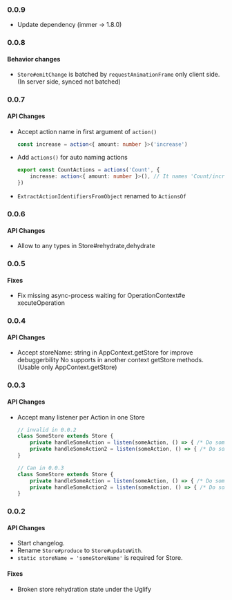 ### 0.0.9
- Update dependency (immer -> 1.8.0)

### 0.0.8
#### Behavior changes
- `Store#emitChange` is batched by `requestAnimationFrame` only client side.
  (In server side, synced not batched)

### 0.0.7
#### API Changes
- Accept action name in first argument of `action()`
  ``` typescript
  const increase = action<{ amount: number }>('increase')
  ```
- Add `actions()` for auto naming actions
  ```typescript
  export const CountActions = actions('Count', {
      increase: action<{ amount: number }>(), // It names 'Count/increase'
  })
  ```
- `ExtractActionIdentifiersFromObject` renamed to `ActionsOf`

### 0.0.6
#### API Changes
- Allow to any types in Store#rehydrate,dehydrate

### 0.0.5
#### Fixes
- Fix missing async-process waiting for OperationContext#e
xecuteOperation

### 0.0.4
#### API Changes
- Accept storeName: string in AppContext.getStore for improve debuggerbility
  No supports in another context getStore methods. (Usable only AppContext.getStore)

### 0.0.3
#### API Changes
- Accept many listener per Action in one Store
  ```ts
  // invalid in 0.0.2
  class SomeStore extends Store {
      private handleSomeAction = listen(someAction, () => { /* Do something */ })
      private handleSomeAction2 = listen(someAction, () => { /* Do something */ }) // error!
  }

  // Can in 0.0.3
  class SomeStore extends Store {
      private handleSomeAction = listen(someAction, () => { /* Do something */ })
      private handleSomeAction2 = listen(someAction, () => { /* Do something */ })
  }
  ```

### 0.0.2
#### API Changes
- Start changelog.
- Rename `Store#produce` to `Store#updateWith`.
- `static storeName = 'someStoreName'` is required for Store.

#### Fixes
- Broken store rehydration state under the Uglify
